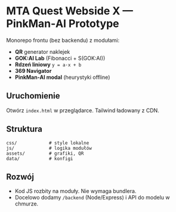 # MTA Quest Webside X — PinkMan‑AI Prototype

Monorepo frontu (bez backendu) z modułami:
- **QR** generator naklejek
- **GOK:AI Lab** (Fibonacci + S(GOK:AI))
- **Rdzeń liniowy** `y = a·x + b`
- **369 Navigator**
- **PinkMan‑AI modal** (heurystyki offline)

## Uruchomienie
Otwórz `index.html` w przeglądarce. Tailwind ładowany z CDN.

## Struktura
```
css/            # style lokalne
js/             # logika modułów
assets/         # grafiki, QR
data/           # konfigi
```

## Rozwój
- Kod JS rozbity na moduły. Nie wymaga bundlera.
- Docelowo dodamy `/backend` (Node/Express) i API do modelu w chmurze.
